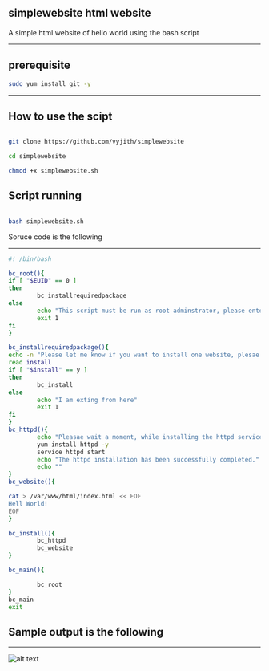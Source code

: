 ## simplewebsite html website 
A simple html website of hello world using the bash script

-------------------------------------------------- 

## prerequisite

```sh
sudo yum install git -y
```
-------------------------------------------------- 

How to use the scipt
-------------------------------------------------- 

```sh

git clone https://github.com/vyjith/simplewebsite

cd simplewebsite

chmod +x simplewebsite.sh

```

Script running
-------------------------------------------------- 
``` sh

bash simplewebsite.sh

```

Soruce code is the following

-------------------------------------------------- 

```sh
#! /bin/bash

bc_root(){
if [ "$EUID" == 0 ]
then
        bc_installrequiredpackage
else
        echo "This script must be run as root adminstrator, please enter the command sudo su on the terminal. Thank you"
        exit 1
fi
}

bc_installrequiredpackage(){
echo -n "Please let me know if you want to install one website, plesae enter yes or no! (y/n) : "
read install
if [ "$install" == y ]
then
        bc_install
else
        echo "I am exting from here"
        exit 1
fi
}
bc_httpd(){
        echo "Pleasae wait a moment, while installing the httpd service on this machine.................................................................................................................................................................................................................................................................................................................................................................................."
        yum install httpd -y
        service httpd start
        echo "The httpd installation has been successfully completed."
        echo ""
}
bc_website(){

cat > /var/www/html/index.html << EOF
Hell World!
EOF
}

bc_install(){
        bc_httpd
        bc_website
}

bc_main(){

        bc_root
}
bc_main
exit
```

## Sample output is the following
-------------------------------------------------- 

![alt text](https://i.ibb.co/qs0hxWZ/image.png)
